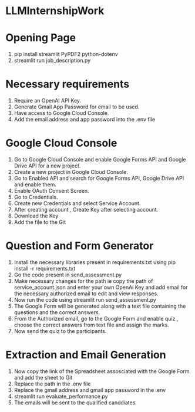 # LLMInternshipWork


# Opening Page
1. pip install streamlit PyPDF2 python-dotenv 
2. streamlit run job_description.py 


# Necessary requirements
1. Require an OpenAI API Key.
2. Generate Gmail App Password for email to be used.
3. Have access to Google Cloud Console.
4. Add the email address and app password into the .env file 
   
# Google Cloud Console
1. Go to Google Cloud Console and enable Google Forms API and Google Drive API for a new project.
2. Create a new project in Google Cloud Console.
3. Go to Enabled API and search for Google Forms API, Google Drive API and enable them.
4. Enable OAuth Consent Screen.
5. Go to Credentials.
6. Create new Credentials and select Service Account.
7. After creating account , Create Key after selecting account.
8. Download the Key
9. Add the file to the Git

# Question and Form Generator
1. Install the necessary libraries present in requirements.txt using pip install -r requirements.txt
2. Go the code present in send_assessment.py
3. Make necessary changes for the path ie  copy the path of service_account.json and enter your own OpenAi Key and add email for the necessary authorized email to edit and view responses.
4. Now run the code using streamlit run send_assessment.py
5. The Google Form will be generated along with a text file containing the questions and the correct answers.
6. From the Authorized email, go to the Google Form and enable quiz , choose the correct answers from text file and assign the marks.
7. Now send the quiz to the participants.

# Extraction and Email Generation
1. Now copy the link of the Spreadsheet assosciated with the Google Form and add the sheet to Git
2. Replace the path in the .env file 
3. Replace the gmail address and gmail app password in the .env
4. streamlit run evaluate_performance.py
5. The emails will be sent to the qualified canddiates.
